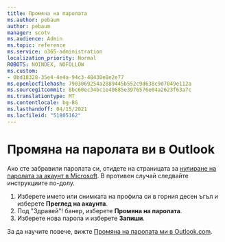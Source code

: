 ```yaml
---
title: Промяна на паролата
ms.author: pebaum
author: pebaum
manager: scotv
ms.audience: Admin
ms.topic: reference
ms.service: o365-administration
localization_priority: Normal
ROBOTS: NOINDEX, NOFOLLOW
ms.custom:
- 0bd18328-35e4-4e4a-94c3-48430e8e2e77
ms.openlocfilehash: 7903069254a2889445b552c9d638c9d7049e112a
ms.sourcegitcommit: 8bc60ec34bc1e40685e3976576e04a2623f63a7c
ms.translationtype: MT
ms.contentlocale: bg-BG
ms.lasthandoff: 04/15/2021
ms.locfileid: "51805162"
---
```

# <a name="change-your-password-in-outlook"></a>Промяна на паролата ви в Outlook

Ако сте забравили паролата си, отидете на страницата за [нулиране на паролата за акаунт в Microsoft](https://go.microsoft.com/fwlink/p/?linkid=841909). В противен случай следвайте инструкциите по-долу.
  
1. Изберете името или снимката на профила си в горния десен ъгъл и изберете **Преглед на акаунта**.
2. Под "Здравей"! банер, изберете **Промяна на паролата**.
3. Изберете нова парола и изберете **Запиши**.

За да научите повече, вижте [Промяна на паролата ми в Outlook.com](https://support.office.com/article/2138d690-811c-4545-b2f3-e4dbe80c9735.aspx).